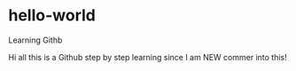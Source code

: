 # hello-world
Learning Githb

Hi all
this is a Github step by step learning since I am NEW commer into this!

